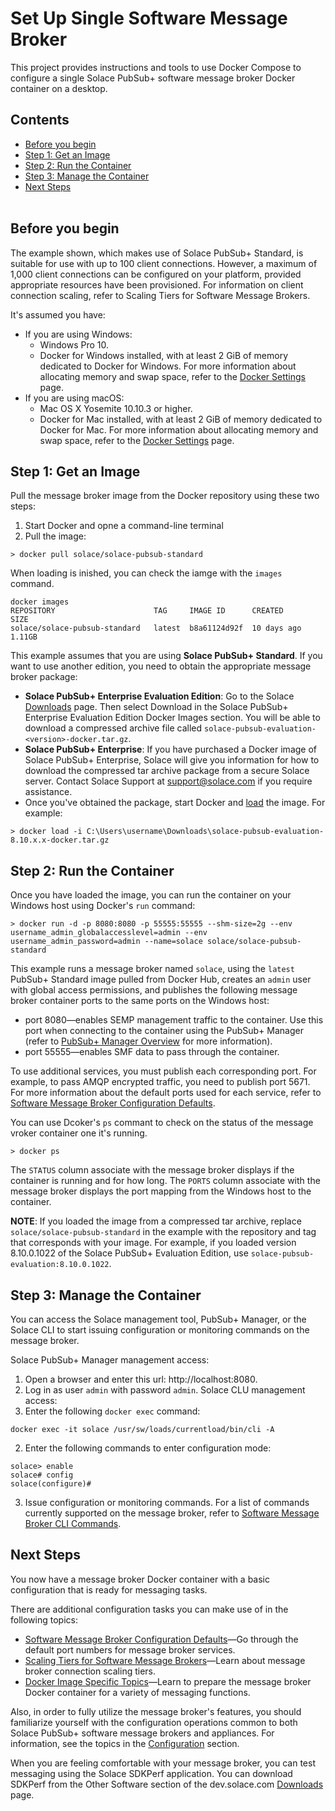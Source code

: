 Set Up Single Software Message Broker
=====
This project provides instructions and tools to use Docker Compose to configure a single Solace PubSub+ software message broker Docker container on a desktop. 
## Contents
* [Before you begin](#before-you-begin)
* [Step 1: Get an Image](#Step1) 
* [Step 2: Run the Container](#Step2) 
* [Step 3: Manage the Container](#Step3) 
* [Next Steps](#next-steps) 
<br><br>
<a name="before-you-begin"></a>
## Before you begin
The example shown, which makes use of Solace PubSub+ Standard, is suitable for use with up to 100 client connections. However, a maximum of 1,000 client connections can be configured on your platform, provided appropriate resources have been provisioned. For information on client connection scaling, refer to Scaling Tiers for Software Message Brokers.

It's assumed you have:

* If you are using Windows:
  * Windows Pro 10.
  * Docker for Windows installed, with at least 2 GiB of memory dedicated to Docker for Windows. For more information about allocating memory and swap space, refer to the [Docker Settings](https://docs.docker.com/docker-for-windows/#advanced) page.
* If you are using macOS:
  * Mac OS X Yosemite 10.10.3 or higher.
  * Docker for Mac installed, with at least 2 GiB of memory dedicated to Docker for Mac. For more information about allocating memory and swap space, refer to the [Docker Settings](https://docs.docker.com/docker-for-mac/#advanced) page.

 
<a name="Step1"></a>
## Step 1: Get an Image
Pull the message broker image from the Docker repository using these two steps:
1. Start Docker and opne a command-line terminal
2. Pull the image:
```
> docker pull solace/solace-pubsub-standard
```
When loading is inished, you can check the iamge with the `images` command.
```
docker images
REPOSITORY                      TAG     IMAGE ID      CREATED       SIZE
solace/solace-pubsub-standard   latest  b8a61124d92f  10 days ago   1.11GB      
```
This example assumes that you are using **Solace PubSub+ Standard**. If you want to use another edition, you need to obtain the appropriate message broker package:
* **Solace PubSub+ Enterprise Evaluation Edition**: Go to the Solace [Downloads](https://dev.solace.com/downloads/) page. Then select Download in the Solace PubSub+ Enterprise Evaluation Edition Docker Images section. You will be able to download a compressed archive file called `solace-pubsub-evaluation-<version>-docker.tar.gz`.
* **Solace PubSub+ Enterprise**: If you have purchased a Docker image of Solace PubSub+ Enterprise, Solace will give you information for how to download the compressed tar archive package from a secure Solace server. Contact Solace Support at support@solace.com if you require assistance.
* Once you've obtained the package, start Docker and [load](https://docs.docker.com/engine/reference/commandline/load/) the image.
For example:
```
> docker load -i C:\Users\username\Downloads\solace-pubsub-evaluation-8.10.x.x-docker.tar.gz
```
<a name="Step2"></a>
## Step 2: Run the Container
Once you have loaded the image, you can run the container on your Windows host using Docker's `run` command:
```
> docker run -d -p 8080:8080 -p 55555:55555 --shm-size=2g --env username_admin_globalaccesslevel=admin --env username_admin_password=admin --name=solace solace/solace-pubsub-standard
```
This example runs a message broker named `solace`, using the `latest` PubSub+ Standard image pulled from Docker Hub, creates an `admin` user with global access permissions, and publishes the following message broker container ports to the same ports on the Windows host:
* port 8080—enables SEMP management traffic to the container. Use this port when connecting to the container using the PubSub+ Manager (refer to [PubSub+ Manager Overview](https://docs.solace.com/Solace-PubSub-Manager/PubSub-Manager-Overview.htm) for more information).
* port 55555—enables SMF data to pass through the container.

To use additional services, you must publish each corresponding port. For example, to pass AMQP encrypted traffic, you need to publish port 5671. For more information about the default ports used for each service, refer to [Software Message Broker Configuration Defaults](https://docs.solace.com/Configuring-and-Managing/SW-Broker-Specific-Config/SW-Broker-Configuration-Defaults.htm).

You can use Dcoker's `ps` commant to check on the status of the message vroker container one it's running.
```
> docker ps
```
The `STATUS` column associate with the message broker displays if the container is running and for how long.
The `PORTS` column associate with the message broker displays the port mapping from the Windows host to the container.

**NOTE**:  If you loaded the image from a compressed tar archive, replace `solace/solace-pubsub-standard` in the example with the repository and tag that corresponds with your image. For example, if you loaded version 8.10.0.1022 of the Solace PubSub+ Evaluation Edition, use `solace-pubsub-evaluation:8.10.0.1022`.

<a name="Step3"></a>
## Step 3: Manage the Container

You can access the Solace management tool, PubSub+ Manager, or the Solace CLI to start issuing configuration or monitoring commands on the message broker.

Solace PubSub+ Manager management access:
1. Open a browser and enter this url: http://localhost:8080.
2. Log in as user `admin` with password `admin`.
Solace CLU management access:
1. Enter the following `docker exec` command:
```
docker exec -it solace /usr/sw/loads/currentload/bin/cli -A
```
2. Enter the following commands to enter configuration mode:
```
solace> enable
solace# config
solace(configure)#
```
3. Issue configuration or monitoring commands. For a list of commands currently supported on the message broker, refer to [Software Message Broker CLI Commands](https://docs.solace.com/Solace-CLI/CLI-Reference/VMR_CLI_Commands.html).

<a name="next-steps"></a>
## Next Steps
You now have a message broker Docker container with a basic configuration that is ready for messaging tasks.

There are additional configuration tasks you can make use of in the following topics:
* [Software Message Broker Configuration Defaults](https://docs.solace.com/Configuring-and-Managing/SW-Broker-Specific-Config/SW-Broker-Configuration-Defaults.htm)—Go through the default port numbers for message broker services.
* [Scaling Tiers for Software Message Brokers](https://docs.solace.com/Configuring-and-Managing/SW-Broker-Specific-Config/Configuring-Conn-Scale-Tiers.htm)—Learn about message broker connection scaling tiers.
* [Docker Image Specific Topics](https://docs.solace.com/Configuring-and-Managing/SW-Broker-Specific-Config/Docker-Tasks/Container-Configuration-Tasks.htm)—Learn to prepare the message broker Docker container for a variety of messaging functions.

Also, in order to fully utilize the message broker's features, you should familiarize yourself with the configuration operations common to both Solace PubSub+ software message brokers and appliances. For information, see the topics in the [Configuration](https://docs.solace.com/Configuration.htm) section.

When you are feeling comfortable with your message broker, you can test messaging using the Solace SDKPerf application. You can download SDKPerf from the Other Software section of the dev.solace.com [Downloads](https://dev.solace.com/downloads/) page.

